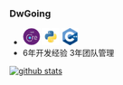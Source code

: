 ### DwGoing

-  [<img src="resources/netcore.png" alt="v logo" width="30">]()  [<img src="resources/python.png" alt="v logo" width="30">]() [<img src="resources/cpp.png" alt="v logo" width="30">]()
-  6年开发经验 3年团队管理

[![github stats](https://github-readme-stats.vercel.app/api?username=Dwgoing&show_icons=true)](https://github.com/anuraghazra/github-readme-stats)

